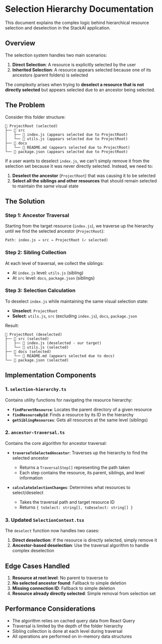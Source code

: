 # Selection Hierarchy Documentation

This document explains the complex logic behind hierarchical resource selection and deselection in the StackAI application.

## Overview

The selection system handles two main scenarios:
1. **Direct Selection**: A resource is explicitly selected by the user
2. **Inherited Selection**: A resource appears selected because one of its ancestors (parent folders) is selected

The complexity arises when trying to **deselect a resource that is not directly selected** but appears selected due to an ancestor being selected.

## The Problem

Consider this folder structure:
```
📁 ProjectRoot (selected)
├── 📁 src
│   ├── 📄 index.js (appears selected due to ProjectRoot)
│   └── 📄 utils.js (appears selected due to ProjectRoot)
├── 📁 docs
│   └── 📄 README.md (appears selected due to ProjectRoot)
└── 📄 package.json (appears selected due to ProjectRoot)
```

If a user wants to deselect `index.js`, we can't simply remove it from the selection set because it was never directly selected. Instead, we need to:

1. **Deselect the ancestor** (`ProjectRoot`) that was causing it to be selected
2. **Select all the siblings and other resources** that should remain selected to maintain the same visual state

## The Solution

### Step 1: Ancestor Traversal

Starting from the target resource (`index.js`), we traverse up the hierarchy until we find the selected ancestor (`ProjectRoot`):

```
Path: index.js → src → ProjectRoot (✓ selected)
```

### Step 2: Sibling Collection

At each level of traversal, we collect the siblings:
- At `index.js` level: `utils.js` (sibling)
- At `src` level: `docs`, `package.json` (siblings)

### Step 3: Selection Calculation

To deselect `index.js` while maintaining the same visual selection state:
- **Unselect**: `ProjectRoot`
- **Select**: `utils.js`, `src` (excluding `index.js`), `docs`, `package.json`

Result:
```
📁 ProjectRoot (deselected)
├── 📁 src (selected)
│   ├── 📄 index.js (deselected - our target)
│   └── 📄 utils.js (selected)
├── 📁 docs (selected)
│   └── 📄 README.md (appears selected due to docs)
└── 📄 package.json (selected)
```

## Implementation Components

### 1. `selection-hierarchy.ts`

Contains utility functions for navigating the resource hierarchy:

- **`findParentResource`**: Locates the parent directory of a given resource
- **`findResourceById`**: Finds a resource by its ID in the hierarchy
- **`getSiblingResources`**: Gets all resources at the same level (siblings)

### 2. `ancestor-traversal.ts`

Contains the core algorithm for ancestor traversal:

- **`traverseToSelectedAncestor`**: Traverses up the hierarchy to find the selected ancestor
  - Returns a `TraversalStep[]` representing the path taken
  - Each step contains the resource, its parent, siblings, and level information

- **`calculateSelectionChanges`**: Determines what resources to select/deselect
  - Takes the traversal path and target resource ID
  - Returns `{ toSelect: string[], toDeselect: string[] }`

### 3. Updated `SelectionContext.tsx`

The `deselect` function now handles two cases:

1. **Direct deselection**: If the resource is directly selected, simply remove it
2. **Ancestor-based deselection**: Use the traversal algorithm to handle complex deselection

## Edge Cases Handled

1. **Resource at root level**: No parent to traverse to
2. **No selected ancestor found**: Fallback to simple deletion
3. **Missing connection ID**: Fallback to simple deletion
4. **Resource already directly selected**: Simple removal from selection set

## Performance Considerations

- The algorithm relies on cached query data from React Query
- Traversal is limited by the depth of the folder hierarchy
- Sibling collection is done at each level during traversal
- All operations are performed on in-memory data structures
